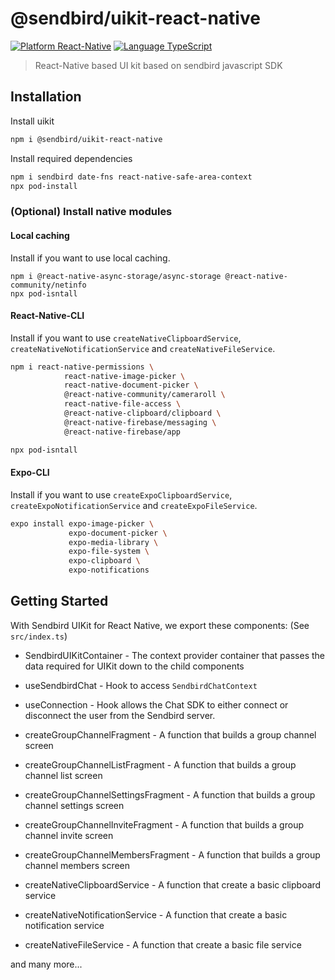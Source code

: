 # @sendbird/uikit-react-native

[![Platform React-Native](https://img.shields.io/badge/Platform-React--Native-black.svg)](https://reactnative.dev/)
[![Language TypeScript](https://img.shields.io/badge/Language-TypeScript-black.svg)](https://www.typescriptlang.org/)

> React-Native based UI kit based on sendbird javascript SDK

## Installation

Install uikit

```sh
npm i @sendbird/uikit-react-native
```

Install required dependencies

```sh
npm i sendbird date-fns react-native-safe-area-context
npx pod-install
```

### (Optional) Install native modules

#### Local caching

Install if you want to use local caching.

```shell
npm i @react-native-async-storage/async-storage @react-native-community/netinfo
npx pod-isntall
```

#### React-Native-CLI

Install if you want to use `createNativeClipboardService`, `createNativeNotificationService` and `createNativeFileService`.

```sh
npm i react-native-permissions \
            react-native-image-picker \
            react-native-document-picker \
            @react-native-community/cameraroll \
            react-native-file-access \
            @react-native-clipboard/clipboard \
            @react-native-firebase/messaging \
            @react-native-firebase/app

npx pod-isntall
```

#### Expo-CLI

Install if you want to use `createExpoClipboardService`, `createExpoNotificationService` and `createExpoFileService`.

```sh
expo install expo-image-picker \
             expo-document-picker \
             expo-media-library \
             expo-file-system \
             expo-clipboard \
             expo-notifications
```

## Getting Started

With Sendbird UIKit for React Native, we export these components: (See `src/index.ts`)

- SendbirdUIKitContainer - The context provider container that passes the data required for UIKit down to the child components
- useSendbirdChat - Hook to access `SendbirdChatContext`
- useConnection - Hook allows the Chat SDK to either connect or disconnect the user from the Sendbird server.

- createGroupChannelFragment - A function that builds a group channel screen
- createGroupChannelListFragment - A function that builds a group channel list screen
- createGroupChannelSettingsFragment - A function that builds a group channel settings screen
- createGroupChannelInviteFragment - A function that builds a group channel invite screen
- createGroupChannelMembersFragment - A function that builds a group channel members screen

- createNativeClipboardService - A function that create a basic clipboard service
- createNativeNotificationService - A function that create a basic notification service
- createNativeFileService - A function that create a basic file service

and many more...
